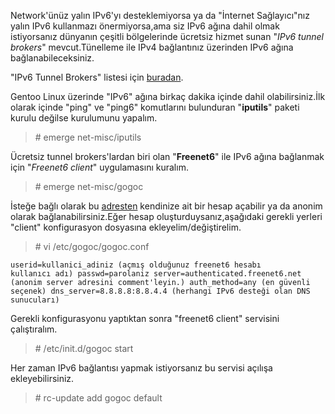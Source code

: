 <html><body><p>Network'ünüz yalın IPv6'yı desteklemiyorsa ya da "İnternet Sağlayıcı"nız yalın IPv6 kullanmazı önermiyorsa,ama siz IPv6 ağına dahil olmak istiyorsanız dünyanın çeşitli bölgelerinde ücretsiz hizmet sunan "<em>IPv6 tunnel brokers</em>" mevcut.Tünelleme ile IPv4 bağlantınız üzerinden IPv6 ağına bağlanabileceksiniz.

"IPv6 Tunnel Brokers" listesi için <a href="http://en.wikipedia.org/wiki/List_of_IPv6_tunnel_brokers" target="_blank">buradan</a>.

Gentoo Linux üzerinde "IPv6" ağına birkaç dakika içinde dahil olabilirsiniz.İlk olarak içinde "ping" ve "ping6" komutlarını bulunduran "<strong>iputils</strong>" paketi kurulu değilse kurulumunu yapalım.


</p><blockquote># emerge net-misc/iputils</blockquote>

Ücretsiz tunnel brokers'lardan biri olan "<strong>Freenet6</strong>" ile IPv6 ağına bağlanmak için "<em>Freenet6 client</em>" uygulamasını kuralım.


<blockquote># emerge net-misc/gogoc</blockquote>

İsteğe bağlı olarak bu <a href="http://gogonet.gogo6.com/page/freenet6-ipv6-services" target="_blank">adresten</a> kendinize ait bir hesap açabilir ya da anonim olarak bağlanabilirsiniz.Eğer hesap oluşturduysanız,aşağıdaki gerekli yerleri "client" konfigurasyon dosyasına ekleyelim/değiştirelim.


<blockquote># vi /etc/gogoc/gogoc.conf</blockquote>

<code>userid=kullanici_adiniz (açmış olduğunuz freenet6 hesabı kullanıcı adı)
passwd=parolaniz
server=authenticated.freenet6.net (anonim server adresini comment'leyin.) 
auth_method=any (en güvenli seçenek)
dns_server=8.8.8.8:8.8.4.4 (herhangi IPv6 desteği olan DNS sunucuları)</code>

Gerekli konfigurasyonu yaptıktan sonra "freenet6 client" servisini çalıştıralım.


<blockquote># /etc/init.d/gogoc start </blockquote>

Her zaman IPv6 bağlantısı yapmak istiyorsanız bu servisi açılışa ekleyebilirsiniz.


<blockquote># rc-update add gogoc default</blockquote>

 
</body></html>